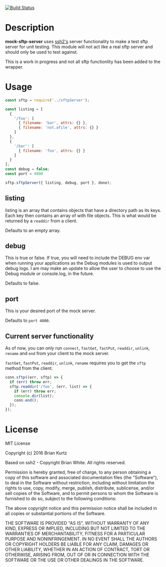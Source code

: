 [![Build Status](https://travis-ci.org/strumwolf/mock-sftp-server.svg?branch=master)](https://travis-ci.org/strumwolf/mock-sftp-server)

# Description
**mock-sftp-server** uses [ssh2's](https://www.npmjs.com/package/ssh2) server functionality to make a test sftp server for unit testing. This module will not act like a real sftp server and should only be used to test against.

This is a work in progress and not all sftp functionlity has been added to the wrapper.

# Usage
```javascript
const sftp = require('../sftpServer');

const listing = [
  {
    '/foo': [
      { filename: 'bar', attrs: {} },
      { filename: 'not.afile', attrs: {} }
    ]
  },
  {
    '/bar': [
      { filename: 'foo', attrs: {} }
    ]
  }
];
const debug = false;
const port = 4000

sftp.sftpServer({ listing, debug, port }, done);
```

## listing
listing is an array that contains objects that have a directory path as its keys. Each key then contains an array of with file objects. This is what would be returned by a `readdir` from a client.

Defaults to an empty array.

## debug
This is true or false. If true, you will need to include the DEBUG env var when running your applications as the Debug modules is used to output debug logs. I am may make an update to allow the user to choose to use the Debug module or console.log, in the future.

Defaults to false.

## port
This is your desired port of the mock server.

Defaults to `port 4000`.

## Current server functionality
As of now, you can only run `connect`, `fastGet`, `fastPut`, `readdir`, `unlink`, `rename` and `end` from your client to the mock server.

`fastGet`, `fastPut`, `readdir`, `unlink`, `rename` requires you to get the `sftp` method from the client.

```javascript
conn.sftp((err, sftp) => {
  if (err) throw err;
  sftp.readdir('/foo', (err, list) => {
    if (err) throw err;
    console.dir(list);
    conn.end();
  });
});
```

# License
MIT License

Copyright (c) 2016 Brian Kurtz

Based on ssh2 - Copyright Brian White. All rights reserved.

Permission is hereby granted, free of charge, to any person obtaining a copy
of this software and associated documentation files (the "Software"), to deal
in the Software without restriction, including without limitation the rights
to use, copy, modify, merge, publish, distribute, sublicense, and/or sell
copies of the Software, and to permit persons to whom the Software is
furnished to do so, subject to the following conditions:

The above copyright notice and this permission notice shall be included in all
copies or substantial portions of the Software.

THE SOFTWARE IS PROVIDED "AS IS", WITHOUT WARRANTY OF ANY KIND, EXPRESS OR
IMPLIED, INCLUDING BUT NOT LIMITED TO THE WARRANTIES OF MERCHANTABILITY,
FITNESS FOR A PARTICULAR PURPOSE AND NONINFRINGEMENT. IN NO EVENT SHALL THE
AUTHORS OR COPYRIGHT HOLDERS BE LIABLE FOR ANY CLAIM, DAMAGES OR OTHER
LIABILITY, WHETHER IN AN ACTION OF CONTRACT, TORT OR OTHERWISE, ARISING FROM,
OUT OF OR IN CONNECTION WITH THE SOFTWARE OR THE USE OR OTHER DEALINGS IN THE
SOFTWARE.